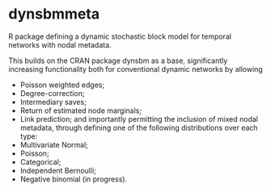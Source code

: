 # dynsbmmeta
R package defining a dynamic stochastic block model for temporal networks with nodal metadata.

This builds on the CRAN package dynsbm as a base, significantly increasing functionality both for conventional dynamic networks by allowing
- Poisson weighted edges;
- Degree-correction;
- Intermediary saves;
- Return of estimated node marginals;
- Link prediction;
and importantly permitting the inclusion of mixed nodal metadata, through defining one of the following distributions over each type:
- Multivariate Normal;
- Poisson;
- Categorical;
- Independent Bernoulli;
- Negative binomial (in progress).

